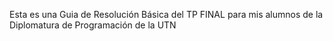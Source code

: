Esta es una Guia de Resolución Básica del TP FINAL para mis alumnos de la Diplomatura de Programación de la UTN
